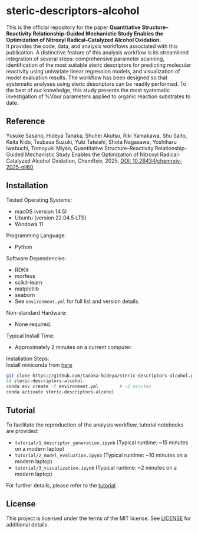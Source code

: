 # steric-descriptors-alcohol
This is the official repository for the paper **Quantitative Structure–Reactivity Relationship-Guided Mechanistic Study Enables the Optimization of Nitroxyl Radical-Catalyzed Alcohol Oxidation.**  
It provides the code, data, and analysis workflows associated with this publication.
A distinctive feature of this analysis workflow is its streamlined integration of several steps: comprehensive parameter scanning, identification of the most suitable steric descriptors for predicting molecular reactivity using univariate linear regression models, and visualization of model evaluation results. The workflow has been designed so that systematic analyses using steric descriptors can be readily performed. To the best of our knowledge, this study presents the most systematic investigation of %Vbur parameters applied to organic reaction substrates to date.

## Reference
Yusuke Sasano, Hideya Tanaka, Shuhei Akutsu, Riki Yamakawa, Shu Saito, Keita Kido, Tsubasa Suzuki, Yuki Tateishi, Shota Nagasawa, Yoshiharu Iwabuchi, Tomoyuki Miyao, Quantitative Structure–Reactivity Relationship-Guided Mechanistic Study Enables the Optimization of Nitroxyl Radical-Catalyzed Alcohol Oxidation, ChemRxiv, 2025, [DOI: 10.26434/chemrxiv-2025-nlj60](https://chemrxiv.org/engage/chemrxiv/article-details/6821fa04e561f77ed44fc0d3)

## Installation
Tested Operating Systems:
- macOS (version 14.5)
- Ubuntu (version 22.04.5 LTS)
- Windows 11

Programming Language:
- Python

Software Dependencies:
- RDKit
- morfeus
- scikit-learn
- matplotlib
- seaborn
- See `environment.yml` for full list and version details.

Non-standard Hardware:
- None required.

Typical Install Time:
- Approximately 2 minutes on a current computer.

Installation Steps:  
Install miniconda from [here](https://docs.anaconda.com/miniconda/)

```bash
git clone https://github.com/tanaka-hideya/steric-descriptors-alcohol.git
cd steric-descriptors-alcohol
conda env create -f environment.yml        # ~2 minutes
conda activate steric-descriptors-alcohol
```

## Tutorial
To facilitate the reproduction of the analysis workflow, tutorial notebooks are provided:
- `tutorial/1_descriptor_generation.ipynb` (Typical runtime: ~15 minutes on a modern laptop)
- `tutorial/2_model_evaluation.ipynb` (Typical runtime: ~10 minutes on a modern laptop)
- `tutorial/3_visualization.ipynb` (Typical runtime: ~2 minutes on a modern laptop)

For further details, please refer to the [tutorial](https://github.com/tanaka-hideya/steric-descriptors-alcohol/tree/main/tutorial).

## License
This project is licensed under the terms of the MIT license. See [LICENSE](https://github.com/tanaka-hideya/steric-descriptors-alcohol/blob/main/LICENSE) for additional details.